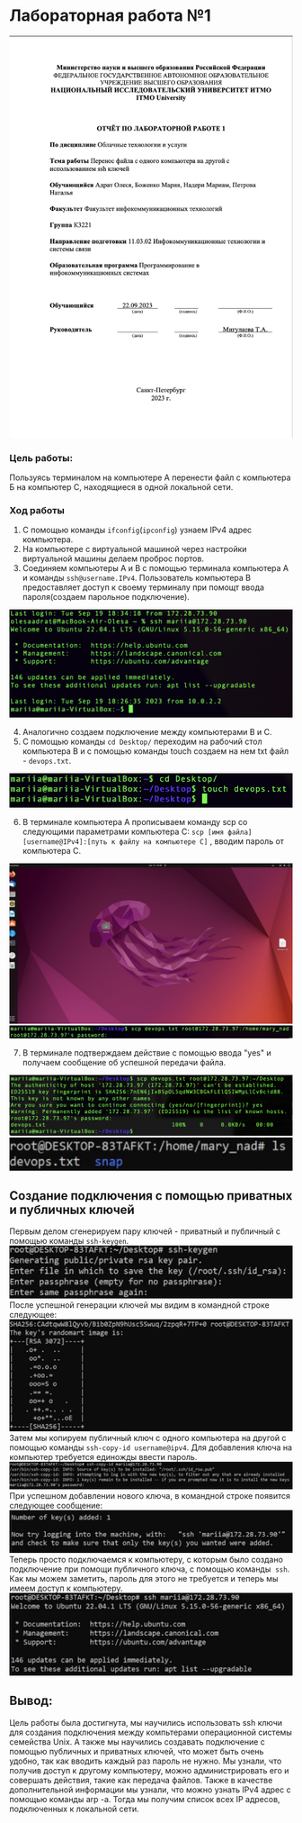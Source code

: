 # Лабораторная работа №1

<img src="/pics/titul.png" alt="Титульный лист">

### Цель работы: 
Пользуясь терминалом на компьютере А перенести файл с компьютера Б на компьютер С, находящиеся в одной локальной сети.


### Ход работы
1) С помощью команды `ifconfig`(`ipconfig`) узнаем IPv4 адрес компьютера. 
2) На компьютере с виртуальной машиной через настройки виртуальной машины делаем проброс портов.
3) Соединяем компьютеры А и В с помощью терминала компьютера А и команды `ssh@username.IPv4`. Пользователь компьютера В предоставляет доступ к своему терминалу при помощт ввода пароля(создаем парольное подключение).
<img src="/pics/1.png" alt="">

4) Аналогично создаем подключение между компьютерами В и С.
5) С помощью команды `cd Desktop/` переходим на рабочий стол компьютера В и с помощью команды touch создаем на нем txt файл - `devops.txt`.
<img src="/pics/2.png" alt="">

6) В терминале компьютера А прописываем команду scp со следующими параметрами компьютера С: `scp [имя файла] [username@IPv4]:[путь к файлу на компьютере С]` , вводим пароль от компьютера С.
<img src="/pics/3.jpeg" alt="">
<img src="/pics/4.png" alt="">

7) В терминале подтверждаем действие с помощью ввода "yes" и получаем сообщение об успешной передачи файла.
<img src="/pics/5.png" alt="">
<img src="/pics/6.png" alt="">

## Создание подключения с помощью приватных и публичных ключей
Первым делом сгенерируем пару ключей - приватный и публичный с помощью команды `ssh-keygen`. 
<img src="/pics/step1.png" alt="">
После успешной генерации ключей мы видим в командной строке следующее:
<img src="/pics/step2.png" alt="">
Затем мы копируем публичный ключ с одного компьютера на другой с помощью команды `ssh-copy-id username@ipv4`. Для добавления ключа на компьютер требуется единожды ввести пароль.
<img src="/pics/step3.png" alt="">
При успешном добавлении нового ключа, в командной строке появится следующее сообщение:
<img src="/pics/step4.png" alt="">
Теперь просто подключаемся к компьютеру, с которым было создано подключение при помощи публичного ключа, с помощью команды  `ssh`. Как мы можем заметить, пароль для этого не требуется и теперь мы имеем доступ к компьютеру.
<img src="/pics/step5.png" alt="">

## Вывод: 
Цель работы была достигнута, мы научились использовать ssh ключи для создания подключения между компьтерами операционной системы семейства Unix. А также мы научились создавать подключение с помощью публичных и приватных ключей, что может быть очень удобно, так как вводить каждый раз пароль не нужно. Мы узнали, что получив доступ к другому компьютеру, можно администрировать его и совершать действия, такие как передача файлов. Также в качестве дополнительной информации мы узнали, что можно узнать IPv4 адрес c помощью команды arp -a. Тогда мы получим список всех IP адресов, подключенных к локальной сети.
